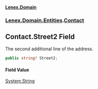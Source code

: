 #### [Lenex.Domain](index.md 'index')
### [Lenex.Domain.Entities](Lenex.Domain.Entities.md 'Lenex.Domain.Entities').[Contact](Lenex.Domain.Entities.Contact.md 'Lenex.Domain.Entities.Contact')

## Contact.Street2 Field

The second additional line of the address.

```csharp
public string? Street2;
```

#### Field Value
[System.String](https://docs.microsoft.com/en-us/dotnet/api/System.String 'System.String')